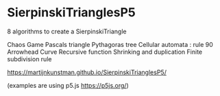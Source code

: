 # SierpinskiTrianglesP5

8 algorithms to create a SierpinskiTriangle

Chaos Game
Pascals triangle
Pythagoras tree
Cellular automata : rule 90
Arrowhead Curve
Recursive function
Shrinking and duplication
Finite subdivision rule

https://martijnkunstman.github.io/SierpinskiTrianglesP5/

(examples are using p5.js https://p5js.org/)